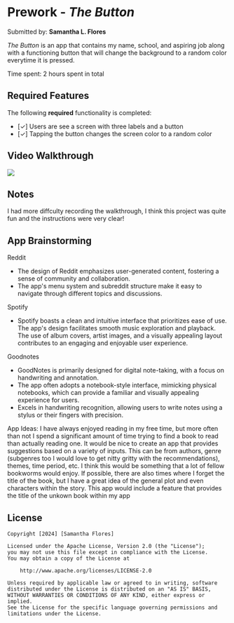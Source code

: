 # Prework - *The Button*

Submitted by: **Samantha L. Flores**

_The Button_ is an app that contains my name, school, and 
aspiring job along with a functioning button that 
will change the background to a random color everytime it is 
pressed.

Time spent: 2 hours spent in total

## Required Features

The following **required** functionality is completed:

- [✓] Users are see a screen with three labels and a button
- [✓] Tapping the button changes the screen color to a random color
 
## Video Walkthrough
<div>
    <a href="https://www.loom.com/share/ddfba2dc8a8d4ed7a9519d767a244468">
    </a>
    <a href="https://www.loom.com/share/ddfba2dc8a8d4ed7a9519d767a244468">
      <img style="max-width:600px;" src="https://cdn.loom.com/sessions/thumbnails/ddfba2dc8a8d4ed7a9519d767a244468-with-play.gif">
    </a>
  </div>
 

## Notes
I had more diffculty recording the walkthrough, I think this project was 
quite fun and the instructions were very clear!


## App Brainstorming
Reddit
- The design of Reddit emphasizes user-generated content, fostering a sense of community and collaboration.
- The app's menu system and subreddit structure make it easy to navigate through different topics and discussions.

Spotify
- Spotify boasts a clean and intuitive interface that prioritizes ease of use. The app's design facilitates smooth music exploration and playback.
  The use of album covers, artist images, and a visually appealing layout contributes to an engaging and enjoyable user experience.


Goodnotes
- GoodNotes is primarily designed for digital note-taking, with a focus on handwriting and annotation.
- The app often adopts a notebook-style interface, mimicking physical notebooks, which can provide a familiar and visually appealing experience for users.
- Excels in handwriting recognition, allowing users to write notes using a stylus or their fingers with precision.

App Ideas: 
I have always enjoyed reading in my free time, but more often than not I spend a significant amount of time trying to find a book to read 
than actually reading one. It would be nice to create an app that provides suggestions based on a variety of inputs. This can be from authors, 
genre (subgenres too I would love to get nitty gritty with the recommendations), themes, time period, etc. I think this would be something that 
a lot of fellow bookworms would enjoy. If possible, there are also times where I forget the title of the book, but I have a great idea of the general 
plot and even characters within the story. This app would include a feature that provides the title of the unkown book within my app
   
## License

    Copyright [2024] [Samantha Flores]

    Licensed under the Apache License, Version 2.0 (the "License");
    you may not use this file except in compliance with the License.
    You may obtain a copy of the License at

        http://www.apache.org/licenses/LICENSE-2.0

    Unless required by applicable law or agreed to in writing, software
    distributed under the License is distributed on an "AS IS" BASIS,
    WITHOUT WARRANTIES OR CONDITIONS OF ANY KIND, either express or implied.
    See the License for the specific language governing permissions and
    limitations under the License.

